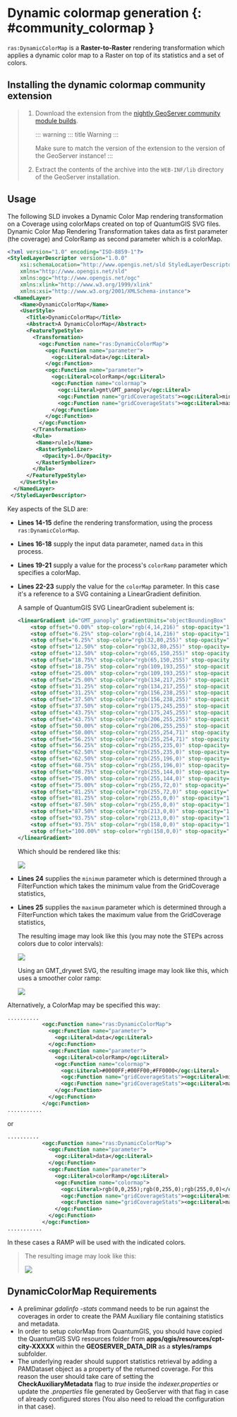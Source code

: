 # Dynamic colormap generation {: #community_colormap }

`ras:DynamicColorMap` is a **Raster-to-Raster** rendering transformation which applies a dynamic color map to a Raster on top of its statistics and a set of colors.

## Installing the dynamic colormap community extension

> 1.  Download the extension from the [nightly GeoServer community module builds](https://build.geoserver.org/geoserver/main/community-latest/).
>
>     ::: warning
>     ::: title
>     Warning
>     :::
>
>     Make sure to match the version of the extension to the version of the GeoServer instance!
>     :::
>
> 2.  Extract the contents of the archive into the `WEB-INF/lib` directory of the GeoServer installation.

## Usage

The following SLD invokes a Dynamic Color Map rendering transformation on a Coverage using colorMaps created on top of QuantumGIS SVG files. Dynamic Color Map Rendering Transformation takes data as first parameter (the coverage) and ColorRamp as second parameter which is a colorMap.

``` {.xml linenos=""}
<?xml version="1.0" encoding="ISO-8859-1"?>
<StyledLayerDescriptor version="1.0.0"
    xsi:schemaLocation="http://www.opengis.net/sld StyledLayerDescriptor.xsd"
    xmlns="http://www.opengis.net/sld"
    xmlns:ogc="http://www.opengis.net/ogc"
    xmlns:xlink="http://www.w3.org/1999/xlink"
    xmlns:xsi="http://www.w3.org/2001/XMLSchema-instance">
  <NamedLayer>
    <Name>DynamicColorMap</Name>
    <UserStyle>
      <Title>DynamicColorMap</Title>
      <Abstract>A DynamicColorMap</Abstract>
      <FeatureTypeStyle>
        <Transformation>
          <ogc:Function name="ras:DynamicColorMap">
            <ogc:Function name="parameter">
              <ogc:Literal>data</ogc:Literal>
            </ogc:Function>
            <ogc:Function name="parameter">
              <ogc:Literal>colorRamp</ogc:Literal>
              <ogc:Function name="colormap">
                <ogc:Literal>gmt\GMT_panoply</ogc:Literal>
                <ogc:Function name="gridCoverageStats"><ogc:Literal>minimum</ogc:Literal></ogc:Function>
                <ogc:Function name="gridCoverageStats"><ogc:Literal>maximum</ogc:Literal></ogc:Function>
              </ogc:Function>
            </ogc:Function>
          </ogc:Function>
        </Transformation>
        <Rule>
         <Name>rule1</Name>
         <RasterSymbolizer>
           <Opacity>1.0</Opacity>
         </RasterSymbolizer>
        </Rule>
      </FeatureTypeStyle>
    </UserStyle>
  </NamedLayer>
 </StyledLayerDescriptor>
```

Key aspects of the SLD are:

-   **Lines 14-15** define the rendering transformation, using the process `ras:DynamicColorMap`.

-   **Lines 16-18** supply the input data parameter, named `data` in this process.

-   **Lines 19-21** supply a value for the process's `colorRamp` parameter which specifies a colorMap.

-   **Lines 22-23** supply the value for the `colorMap` parameter. In this case it's a reference to a SVG containing a LinearGradient definition.

    A sample of QuantumGIS SVG LinearGradient subelement is:

    ``` xml
    <linearGradient id="GMT_panoply" gradientUnits="objectBoundingBox" spreadMethod="pad" x1="0%" x2="100%" y1="0%" y2="0%">
        <stop offset="0.00%" stop-color="rgb(4,14,216)" stop-opacity="1.0000"/>
        <stop offset="6.25%" stop-color="rgb(4,14,216)" stop-opacity="1.0000"/>
        <stop offset="6.25%" stop-color="rgb(32,80,255)" stop-opacity="1.0000"/>
        <stop offset="12.50%" stop-color="rgb(32,80,255)" stop-opacity="1.0000"/>
        <stop offset="12.50%" stop-color="rgb(65,150,255)" stop-opacity="1.0000"/>
        <stop offset="18.75%" stop-color="rgb(65,150,255)" stop-opacity="1.0000"/>
        <stop offset="18.75%" stop-color="rgb(109,193,255)" stop-opacity="1.0000"/>
        <stop offset="25.00%" stop-color="rgb(109,193,255)" stop-opacity="1.0000"/>
        <stop offset="25.00%" stop-color="rgb(134,217,255)" stop-opacity="1.0000"/>
        <stop offset="31.25%" stop-color="rgb(134,217,255)" stop-opacity="1.0000"/>
        <stop offset="31.25%" stop-color="rgb(156,238,255)" stop-opacity="1.0000"/>
        <stop offset="37.50%" stop-color="rgb(156,238,255)" stop-opacity="1.0000"/>
        <stop offset="37.50%" stop-color="rgb(175,245,255)" stop-opacity="1.0000"/>
        <stop offset="43.75%" stop-color="rgb(175,245,255)" stop-opacity="1.0000"/>
        <stop offset="43.75%" stop-color="rgb(206,255,255)" stop-opacity="1.0000"/>
        <stop offset="50.00%" stop-color="rgb(206,255,255)" stop-opacity="1.0000"/>
        <stop offset="50.00%" stop-color="rgb(255,254,71)" stop-opacity="1.0000"/>
        <stop offset="56.25%" stop-color="rgb(255,254,71)" stop-opacity="1.0000"/>
        <stop offset="56.25%" stop-color="rgb(255,235,0)" stop-opacity="1.0000"/>
        <stop offset="62.50%" stop-color="rgb(255,235,0)" stop-opacity="1.0000"/>
        <stop offset="62.50%" stop-color="rgb(255,196,0)" stop-opacity="1.0000"/>
        <stop offset="68.75%" stop-color="rgb(255,196,0)" stop-opacity="1.0000"/>
        <stop offset="68.75%" stop-color="rgb(255,144,0)" stop-opacity="1.0000"/>
        <stop offset="75.00%" stop-color="rgb(255,144,0)" stop-opacity="1.0000"/>
        <stop offset="75.00%" stop-color="rgb(255,72,0)" stop-opacity="1.0000"/>
        <stop offset="81.25%" stop-color="rgb(255,72,0)" stop-opacity="1.0000"/>
        <stop offset="81.25%" stop-color="rgb(255,0,0)" stop-opacity="1.0000"/>
        <stop offset="87.50%" stop-color="rgb(255,0,0)" stop-opacity="1.0000"/>
        <stop offset="87.50%" stop-color="rgb(213,0,0)" stop-opacity="1.0000"/>
        <stop offset="93.75%" stop-color="rgb(213,0,0)" stop-opacity="1.0000"/>
        <stop offset="93.75%" stop-color="rgb(158,0,0)" stop-opacity="1.0000"/>
        <stop offset="100.00%" stop-color="rgb(158,0,0)" stop-opacity="1.0000"/>
    </linearGradient>
    ```

    Which should be rendered like this:

    ![](images/intervals.png)

-   **Lines 24** supplies the `minimum` parameter which is determined through a FilterFunction which takes the minimum value from the GridCoverage statistics,

-   **Lines 25** supplies the `maximum` parameter which is determined through a FilterFunction which takes the maximum value from the GridCoverage statistics,

    The resulting image may look like this (you may note the STEPs across colors due to color intervals):

    ![](images/panoply.png)

    Using an GMT_drywet SVG, the resulting image may look like this, which uses a smoother color ramp:

    ![](images/ramp.png)

Alternatively, a ColorMap may be specified this way:

``` xml
..........
           <ogc:Function name="ras:DynamicColorMap">
             <ogc:Function name="parameter">
               <ogc:Literal>data</ogc:Literal>
             </ogc:Function>
             <ogc:Function name="parameter">
               <ogc:Literal>colorRamp</ogc:Literal>
               <ogc:Function name="colormap">
                 <ogc:Literal>#0000FF;#00FF00;#FF0000</ogc:Literal>
                 <ogc:Function name="gridCoverageStats"><ogc:Literal>minimum</ogc:Literal></ogc:Function>
                 <ogc:Function name="gridCoverageStats"><ogc:Literal>maximum</ogc:Literal></ogc:Function>
               </ogc:Function>
             </ogc:Function>
           </ogc:Function>
...........
```

or

``` xml
..........
           <ogc:Function name="ras:DynamicColorMap">
             <ogc:Function name="parameter">
               <ogc:Literal>data</ogc:Literal>
             </ogc:Function>
             <ogc:Function name="parameter">
               <ogc:Literal>colorRamp</ogc:Literal>
               <ogc:Function name="colormap">
                 <ogc:Literal>rgb(0,0,255);rgb(0,255,0);rgb(255,0,0)</ogc:Literal>
                 <ogc:Function name="gridCoverageStats"><ogc:Literal>minimum</ogc:Literal></ogc:Function>
                 <ogc:Function name="gridCoverageStats"><ogc:Literal>maximum</ogc:Literal></ogc:Function>
               </ogc:Function>
             </ogc:Function>
           </ogc:Function>
...........
```

In these cases a RAMP will be used with the indicated colors.

> The resulting image may look like this:
>
> ![](images/bgr.png)

## DynamicColorMap Requirements

-   A preliminar *gdalinfo -stats* command needs to be run against the coverages in order to create the PAM Auxiliary file containing statistics and metadata.
-   In order to setup colorMap from QuantumGIS, you should have copied the QuantumGIS SVG resources folder from **apps/qgis/resources/cpt-city-XXXXX** within the **GEOSERVER_DATA_DIR** as a **styles/ramps** subfolder.
-   The underlying reader should support statistics retrieval by adding a PAMDataset object as a property of the returned coverage. For this reason the user should take care of setting the **CheckAuxiliaryMetadata** flag to *true* inside the *indexer.properties* or update the *.properties* file generated by GeoServer with that flag in case of already configured stores (You also need to reload the configuration in that case).
